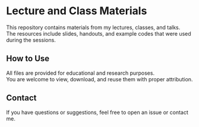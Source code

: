 # Lecture and Class Materials

This repository contains materials from my lectures, classes, and talks.  
The resources include slides, handouts, and example codes that were used during the sessions.

## How to Use
All files are provided for educational and research purposes.  
You are welcome to view, download, and reuse them with proper attribution.

## Contact
If you have questions or suggestions, feel free to open an issue or contact me.
